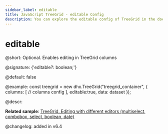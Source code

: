 ```yaml
---
sidebar_label: editable
title: JavaScript TreeGrid - editable Config 
description: You can explore the editable config of TreeGrid in the documentation of the DHTMLX JavaScript UI library. Browse developer guides and API reference, try out code examples and live demos, and download a free 30-day evaluation version of DHTMLX Suite.
---
```


# editable

@short: Optional. Enables editing in TreeGrid columns

@signature: {'editable?: boolean;'}

@default: false

@example:
const treegrid = new dhx.TreeGrid("treegrid_container", {
    columns: [ 
        // columns config
    ], 
    editable:true,
    data: dataset
});

@descr:

**Related sample**: [TreeGrid. Editing with different editors (multiselect, combobox, select, boolean, date)](https://snippet.dhtmlx.com/sdbfbv2n)

@changelog: added in v6.4

[comment]: # (@related: treegrid/configuration.md#editing-treegrid-and-separate-columns treegrid/initialization.md#initialize-treegrid)
